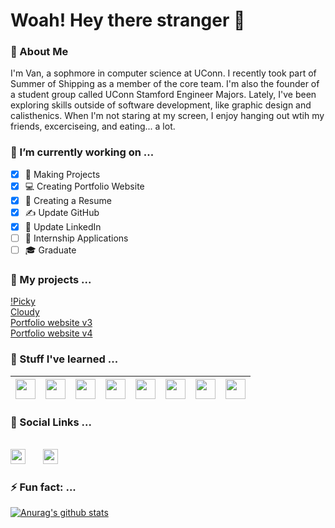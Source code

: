 # Woah! Hey there stranger 👋

### 💬 About Me

I'm Van, a sophmore in computer science at UConn. I recently took part of Summer of Shipping as a member of the core team. I'm also the founder of a student group called UConn Stamford Engineer Majors. Lately, I've been exploring skills outside of software development, like graphic design and calisthenics. When I'm not staring at my screen, I enjoy hanging out wtih my friends, excerciseing, and eating... a lot.

### 🔭 I’m currently working on ...

- [x] 🔧 Making Projects
- [x] 💻 Creating Portfolio Website
- [x] 📄 Creating a Resume
- [x] ✍ Update GitHub
- [x] 🤝 Update LinkedIn
- [ ] 🤵 Internship Applications
- [ ] 🎓 Graduate

### 🔨 My projects ...

 [!Picky](https://github.com/Hi-Van/Not-Picky/tree/master/my-app)\
 [Cloudy](https://github.com/Hi-Van/Word-Cloud/tree/master/word-cloud)\
 [Portfolio website v3](https://github.com/Hi-Van/hi-van.github.io)\
 [Portfolio website v4](https://github.com/Hi-Van/portfolio)

### 🌱 Stuff I've learned ...

| <img height="32px" src="https://cdn.svgporn.com/logos/javascript.svg"> | <img height="32px" src="https://cdn.svgporn.com/logos/react.svg"> | <img height="32px" width="32px" src="https://cdn.svgporn.com/logos/nextjs.svg"> |  <img height="32px" width="32px" src="https://cdn.svgporn.com/logos/html-5.svg"> | <img height="32px" width="32px" src="https://cdn.svgporn.com/logos/css-3.svg"> | <img height="32px" width="32px" src="https://cdn.svgporn.com/logos/python.svg"> | <img height="32px" width="32px" src="https://cdn.svgporn.com/logos/git-icon.svg"> |  <img height="32px" width="32px" src="https://cdn.svgporn.com/logos/figma.svg"> |
|-|-|-|-|-|-|-|-|

### 🙋 Social Links ...
&nbsp;\
[<img height="24px" src="https://cdn.svgporn.com/logos/twitter.svg">](https://twitter.com/Hi_Im_Van) &nbsp;&nbsp;&nbsp;&nbsp;&nbsp; [<img height="24px" src="https://cdn.svgporn.com/logos/linkedin.svg">](https://www.linkedin.com/in/van-s/) 

### ⚡ Fun fact: ...


[![Anurag's github stats](https://github-readme-stats.vercel.app/api?username=hi-van)](https://github.com/anuraghazra/github-readme-stats)
